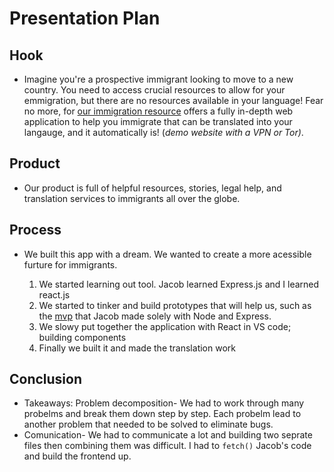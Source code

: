 # Presentation Plan

## Hook
* Imagine you're a prospective immigrant looking to move to a new country. You need to access crucial resources to allow for your emmigration, but there are no resources available in your language! Fear no more, for [our immigration resource](https://immigration-resource.vercel.app/) offers a fully in-depth web application to help you immigrate that can be translated into your langauge, and it automatically is! (*demo website with a VPN or Tor)*.

## Product
* Our product is full of helpful resources, stories, legal help, and translation services to immigrants all over the globe.

## Process
* We built this app with a dream. We wanted to create a more acessible furture for immigrants.

  1. We started learning out tool. Jacob learned Express.js and I learned react.js
  2. We started to tinker and build prototypes that will help us, such as the [mvp](https://github.com/jacobl3371/sep11-freedom-project/blob/main/tool/ip-immigration-app/backend/index.js) that Jacob made solely with Node and Express.
  3. We slowy put together the application with React in VS code; building components
  5. Finally we built it and made the translation work

## Conclusion
* Takeaways: Problem decomposition- We had to work through many probelms and break them down step by step. Each probelm lead to another problem that needed to be solved to eliminate bugs.
* Comunication- We had to communicate a lot and building two seprate files then combining them was difficult. I had to `fetch()` Jacob's code and build the frontend up.

<!-- EXAMPLE

## Hook
* Verbal riddle of GGD

## Product
* GIF/Demo of example/non-example

## Process
* Flowchart of plan
  * MVP: noun -> door -> yes/no
  * Beyond MVP: noun -> word relation API -> noun API -> yes/no, with counterexample
* Code snippets of:
  * MVP
  * Both APIs
  * Challenge with API keys

## Conclusion
* [URL to project]
* Takeaways
  * Less = more: the heart of the riddle was one line of code; it obviously took more to make the entire thing work, but one complicated line of regular expressions was essentially the solution to the riddle
  * Expect the unexpected: it’s important to budget time for things you don’t account for; for example, I didn’t consider the fact that I would need another entire API to detect nouns
  * Determination is key: ironically enough, I had to make my API keys private. At first, it didn’t seem like it was possible, which meant I couldn’t publish my app. But after all of that hard work, I was determined to find a solution, and I found it in config variables.
* "Presentation can’t, but a speech can"


-->
